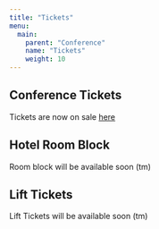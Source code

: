 ```yaml
---
title: "Tickets"
menu: 
  main:
    parent: "Conference"
    name: "Tickets"
    weight: 10
---
```


## Conference Tickets

Tickets are now on sale [here](https://skicon.tickit.ca/)

## Hotel Room Block

Room block will be available soon (tm)

## Lift Tickets

Lift Tickets will be available soon (tm)
